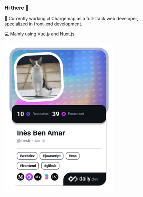 ### Hi there 👋

🌱 Currently working at Chargemap as a full-stack web developer, specialized in front-end development.

💻 Mainly using Vue.js and Nuxt.js

<!--
**ines-b/ines-b** is a ✨ _special_ ✨ repository because its `README.md` (this file) appears on your GitHub profile.

Here are some ideas to get you started:

- 🔭 I’m currently working on ...
- 🌱 I’m currently learning ...
- 👯 I’m looking to collaborate on ...
- 🤔 I’m looking for help with ...
- 💬 Ask me about ...
- 📫 How to reach me: ...
- 😄 Pronouns: ...
- ⚡ Fun fact: ...
-->

<a href="https://app.daily.dev/inesb"><img src="./devcard.png" width="352" alt="Inès Ben Amar's Dev Card"/></a>
